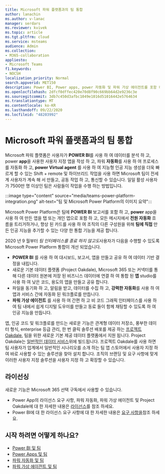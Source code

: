 ```yaml
---
title: Microsoft 파워 플랫폼과의 팀 통합
author: lanachin
ms.author: v-lanac
manager: serdars
ms.reviewer: kvivek
ms.topic: article
ms.tgt.pltfrm: cloud
ms.service: msteams
audience: Admin
ms.collection:
- M365-collaboration
appliesto:
- Microsoft Teams
f1.keywords:
- NOCSH
localization_priority: Normal
search.appverid: MET150
description: Power BI, Power apps, power 자동화 및 파워 가상 에이전트를 포함 하 여 Microsoft 파워 플랫폼 도구와의 통합에 대해 알아보세요.
ms.openlocfilehash: 2dfcf0dffec420e70d8f90c669bb64d2e9236c3e
ms.sourcegitcommit: 3db7c450d3afbc1049e1016d51016442e5764634
ms.translationtype: MT
ms.contentlocale: ko-KR
ms.lasthandoff: 09/22/2020
ms.locfileid: "48203992"
---
```

# <a name="teams-integration-with-microsoft-power-platform"></a>Microsoft 파워 플랫폼과의 팀 통합

Microsoft 파워 플랫폼은 사용자가 **POWER BI**를 사용 하 여 데이터를 분석 하 고, power **app**을 사용한 사용자 지정 앱을 작성 하 고, 파워 **자동화**를 사용 하 여 프로세스를 자동화 하 고, **power Virtual agent** 를 사용 하 여 지능형 인공 지능 생성을 더욱 빠르게 할 수 있는 Shift + remote 및 하이브리드 작업을 사용 하면 Microsoft 팀이 전세계 사용자가 계속 해 서 만들고, 공동 작업 하 고, 통신할 수 있습니다. 일일 활성 사용자가 7500만 명 이상인 팀은 사람들이 작업을 수행 하는 방법입니다.

:::image type="content" source="media/teams-power-platform-integration.png" alt-text="팀 및 Microsoft Power Platform의 이미지 요약":::

Microsoft Power Platform은 팀에 **POWER BI** 보고서를 포함 하 고, **power** app을 사용 하 여 만든 앱을 탭 또는 개인 앱으로 포함 하 고, 모든 메시지에서 **전원 자동화** 흐름을 트리거하거나, 향상 된 카드를 사용 하 여 조직의 다른 구성원을 위해 **팀에 직접** 만든 인공 지능을 추가할 수 있는 다양 한 통합 기능을 제공 합니다.

2020 년 9 월부터 *팀 인터페이스를 종료 하지 않고도*사용자가 다음을 수행할 수 있도록 Microsoft Power Platform 통합이 개선 되었습니다.

- **POWER BI** 를 사용 하 여 대시보드, 보고서, 앱을 만들고 공유 하 여 데이터 기반 결정을 내립니다.
- 새로운 기본 데이터 플랫폼 (Project Oakdale), Microsoft 365 또는 커넥터를 통해 다른 데이터 원본에 저장 된 비즈니스 데이터에 연결 하 여 통합 된 **앱** studio를 사용 하 여 낮은 코드, 용도의 앱을 만들고 공유 합니다.
- 파일을 동기화 하 고, 알림을 받고, 데이터를 수집 하 고, **강력한 자동화**를 사용 하 여 앱과 서비스 간에 자동화 된 워크플로를 만듭니다.
- **파워 가상 에이전트** 를 사용 하 여 간편 하 고 비 코드 그래픽 인터페이스를 사용 하 여 팀 내에서 쉽게 디지털 도우미를 만들고 동료 들이 함께 채팅할 수 있도록 하 여 인공 지능을 만듭니다.

앱, 인공 코드 및 워크플로를 만드는 새로운 기능은 관계형 데이터 저장소, 풍부한 데이터 형식, enterprise 등급 관리, 한 번 클릭 솔루션 배포를 제공 하는 [프로젝트 Oakdale](https://go.microsoft.com/fwlink/?linkid=2143541), 팀을 위한 새로운 기본 제공 데이터 플랫폼에서 지원 됩니다. Project Oakdale는 [일반적인 데이터 서비스](https://docs.microsoft.com/powerapps/maker/common-data-service/data-platform-intro)위에 빌드됩니다. 프로젝트 Oakdale를 사용 하면 팀 사용자가 업계에서 일반적인 시나리오를 소개 하는 팀 앱 스토어에서 사용자 지정 하 여 바로 사용할 수 있는 솔루션을 찾아 설치 합니다. 조직의 브랜딩 및 요구 사항에 맞게 이러한 사용자 지정 솔루션을 사용자 지정 하 고 확장할 수 있습니다.

## <a name="licensing"></a>라이선싱

새로운 기능은 Microsoft 365 선택 구독에서 사용할 수 있습니다.

- Power App의 라이선스 요구 사항, 파워 자동화, 파워 가상 에이전트 및 Project Oakdale에 대 한 자세한 내용은 [라이선스](https://go.microsoft.com/fwlink/?linkid=2143647)를 참조 하세요.
- Power BI에 대 한 라이선스 요구 사항에 대 한 자세한 내용은 [요구 사항을](https://go.microsoft.com/fwlink/?linkid=2143490)참조 하세요.
 
## <a name="how-do-i-get-started"></a>시작 하려면 어떻게 하나요?

- [Power BI 및 팀](https://aka.ms/pbi-teams-docs)
- [Power Apps 및 팀](https://aka.ms/pa-teams-docs)
- [파워 자동화 및 팀](https://aka.ms/pauto-teams-docs)
- [파워 가상 에이전트 및 팀](https://aka.ms/pva-teams-docs)
